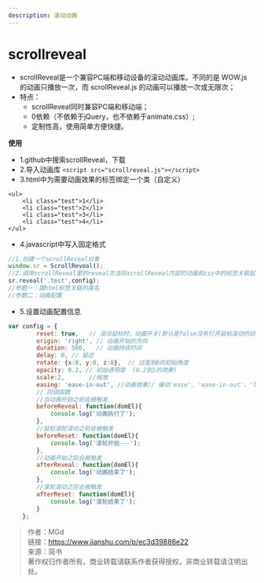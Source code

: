 ```yaml
---
description: 滚动动画
---
```


# scrollreveal

* scrollReveal是一个兼容PC端和移动设备的滚动动画库。不同的是 WOW.js 的动画只播放一次，而 scrollReveal.js 的动画可以播放一次或无限次；
* 特点：
  * scrollReveal同时兼容PC端和移动端；
  * 0依赖（不依赖于jQuery，也不依赖于animate.css）;
  * 定制性高，使用简单方便快捷。

**使用**

* 1.github中搜索scrollReveal，下载
* 2.导入动画库  `<script src="scrollreveal.js"></script>`
* 3.html中为需要动画效果的标签绑定一个类（自定义）

```markup
<ul>
    <li class="test">1</li>
    <li class="test">2</li>
    <li class="test">3</li>
    <li class="test">4</li>
</ul>
```

* 4.javascript中写入固定格式

```javascript
//1.创建一个scrollReveal对象
window.sr = ScrollReveal();
//2.调用scrollReveal里的reveal方法将scrollReveal内部的动画和css中的标签关联起来
sr.reveal('.test',config);
//参数一：跟html标签关联的类名
//参数二：动画配置
```

* 5.设置动画配置信息

```javascript
var config = {
        reset: true,   // 滚动鼠标时，动画开关(默认是false没有打开鼠标滚动的动画开关)
        origin: 'right', // 动画开始的方向
        duration: 500,   // 动画持续时间
        delay: 0, // 延迟
        rotate: {x:0, y:0, z:0},  // 过度到0的初始角度
        opacity: 0.2, // 初始透明度  (0.2到1的效果)
        scale:2,       //缩放
        easing: 'ease-in-out', //动画效果// 缓动'ease', 'ease-in-out'，'linear'...
        // 回调函数
        //当动画开始之前会被触发
        beforeReveal: function(domEl){
            console.log('动画执行了');
        },
        //鼠标滚轮滚动之前会被触发
        beforeReset: function(domEl){
            console.log('滚轮开始---');
        },
        //动画开始之后会被触发
        afterReveal: function(domEl){
            console.log('动画结束了');
        },
        //滚轮滚动之后会被触发
        afterReset: function(domEl){
            console.log('滚轮结束了');
        }
    };
```

> 作者：MGd  
> 链接：https://www.jianshu.com/p/ec3d39886e22  
> 来源：简书  
> 著作权归作者所有。商业转载请联系作者获得授权，非商业转载请注明出处。

